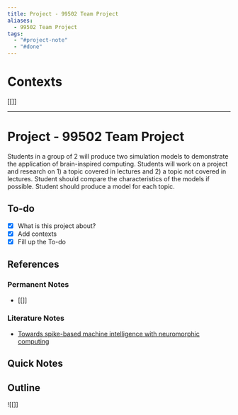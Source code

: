 ```yaml
---
title: Project - 99502 Team Project
aliases:
  - 99502 Team Project
tags:
  - "#project-note"
  - "#done"
---
```


# Contexts

\[\[\]\]

---

# Project - 99502 Team Project

Students in a group of 2 will produce two simulation models to demonstrate the application of brain-inspired computing. Students will work on a project and research on 1) a topic covered in lectures and 2) a topic not covered in lectures. Student should compare the characteristics of the models if possible. Student should produce a model for each topic.

## To-do

* [x] What is this project about?
* [x] Add contexts
* [x] Fill up the To-do

## References

### Permanent Notes

* \[\[\]\]

### Literature Notes

* [Towards spike-based machine intelligence with neuromorphic computing](2Literature/roySpikebasedMachineIntelligence2019.md)

## Quick Notes

## Outline

![\[\]\]
